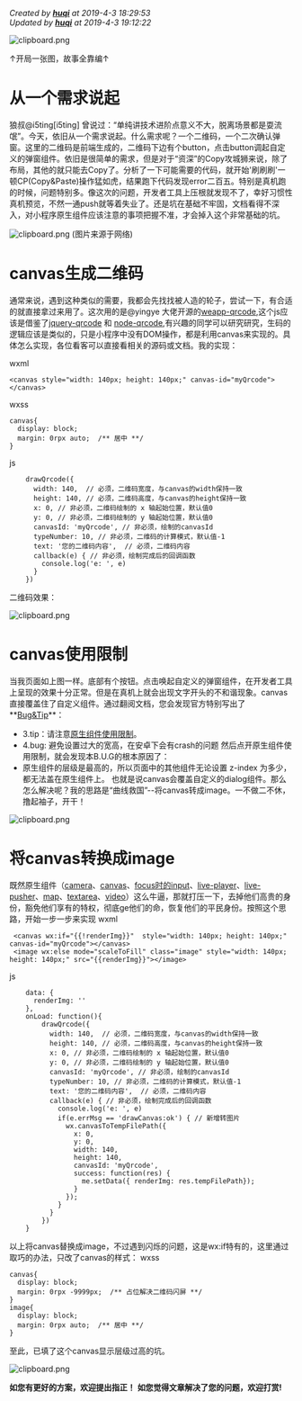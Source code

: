 *Created by **[huqi](https://github.com/hu-qi)** at 2019-4-3 18:29:53*    
*Updated by **[huqi](https://github.com/hu-qi)** at 2019-4-3 19:12:22*

![clipboard.png](https://segmentfault.com/img/bVbqRBl?w=1080&h=1920)

↑开局一张图，故事全靠编↑

# 从一个需求说起
狼叔@i5ting[i5ting] 曾说过：“单纯讲技术进阶点意义不大，脱离场景都是耍流氓”。今天，依旧从一个需求说起。什么需求呢？一个二维码，一个二次确认弹窗。这里的二维码是前端生成的，二维码下边有个button，点击button调起自定义的弹窗组件。依旧是很简单的需求，但是对于“资深”的Copy攻城狮来说，除了布局，其他的就只能去Copy了。分析了一下可能需要的代码，就开始'刷刷刷'一顿CP(Copy&Paste)操作猛如虎，结果跑下代码发现error二百五。特别是真机跑的时候，问题特别多。像这次的问题，开发者工具上压根就发现不了，幸好习惯性真机预览，不然一通push就等着失业了。还是坑在基础不牢固，文档看得不深入，对小程序原生组件应该注意的事项把握不准，才会掉入这个非常基础的坑。

![clipboard.png](https://segmentfault.com/img/bVbqRyB?w=378&h=133)
(图片来源于网络)

# canvas生成二维码
通常来说，遇到这种类似的需要，我都会先找找被人造的轮子，尝试一下，有合适的就直接拿过来用了。这次用的是@yingye 大佬开源的[weapp-qrcode](https://github.com/yingye/weapp-qrcode),这个js应该是借鉴了[jquery-qrcode](https://github.com/jeromeetienne/jquery-qrcode) 和 [node-qrcode](https://github.com/soldair/node-qrcode),有兴趣的同学可以研究研究，生码的逻辑应该是类似的，只是小程序中没有DOM操作，都是利用canvas来实现的。具体怎么实现，各位看客可以直接看相关的源码或文档。我的实现：

wxml

```
<canvas style="width: 140px; height: 140px;" canvas-id="myQrcode"></canvas>
```
wxss

```
canvas{
  display: block;
  margin: 0rpx auto;  /** 居中 **/
}
```
js

``` 
    drawQrcode({
      width: 140,  // 必须，二维码宽度，与canvas的width保持一致
      height: 140, // 必须，二维码高度，与canvas的height保持一致
      x: 0, // 非必须，二维码绘制的 x 轴起始位置，默认值0
      y: 0, // 非必须，二维码绘制的 y 轴起始位置，默认值0
      canvasId: 'myQrcode', // 非必须，绘制的canvasId
      typeNumber: 10, // 非必须，二维码的计算模式，默认值-1
      text: '您的二维码内容',  // 必须，二维码内容
      callback(e) { // 非必须，绘制完成后的回调函数
        console.log('e: ', e)
      }
    })
```
二维码效果：

![clipboard.png](https://segmentfault.com/img/bVbqRDP?w=420&h=719)

# canvas使用限制
当我页面如上图一样。底部有个按钮。点击唤起自定义的弹窗组件，在开发者工具上呈现的效果十分正常。但是在真机上就会出现文字开头的不和谐现象。canvas直接覆盖住了自定义组件。通过翻阅文档，您会发现官方特别写出了**[Bug&Tip](https://developers.weixin.qq.com/miniprogram/dev/component/canvas.html)**：
- 3.tip：请注意[原生组件使用限制](https://developers.weixin.qq.com/miniprogram/dev/component/native-component.html)。
- 4.bug: 避免设置过大的宽高，在安卓下会有crash的问题
然后点开原生组件使用限制，就会发现本B.U.G的根本原因了：
- 原生组件的层级是最高的，所以页面中的其他组件无论设置 z-index 为多少，都无法盖在原生组件上。
也就是说canvas会覆盖自定义的dialog组件。那么怎么解决呢？我的思路是“曲线救国”--将canvas转成image。一不做二不休，撸起袖子，开干！

![clipboard.png](https://segmentfault.com/img/bVbqREM?w=594&h=894)

# 将canvas转换成image
既然原生组件（[camera](https://developers.weixin.qq.com/miniprogram/dev/component/camera.html)、[canvas](https://developers.weixin.qq.com/miniprogram/dev/component/canvas.html)、[focus时的input](https://developers.weixin.qq.com/miniprogram/dev/component/input.html)、[live-player](https://developers.weixin.qq.com/miniprogram/dev/component/live-player.html)、[live-pusher](https://developers.weixin.qq.com/miniprogram/dev/component/live-pusher.html)、[map](https://developers.weixin.qq.com/miniprogram/dev/component/map.html)、[textarea](https://developers.weixin.qq.com/miniprogram/dev/component/textarea.html)、[video](https://developers.weixin.qq.com/miniprogram/dev/component/video.html)）这么牛逼，那就打压一下，去掉他们高贵的身份，豁免他们享有的特权，彻底ge他们的命，恢复他们的平民身份。按照这个思路，开始一步一步来实现
wxml
```
 <canvas wx:if="{{!renderImg}}"  style="width: 140px; height: 140px;" canvas-id="myQrcode"></canvas>
 <image wx:else mode="scaleToFill" class="image" style="width: 140px; height: 140px;" src="{{renderImg}}"></image>
```
js

```
    data: {
      renderImg: ''
    },
    onLoad: function(){
        drawQrcode({
          width: 140,  // 必须，二维码宽度，与canvas的width保持一致
          height: 140, // 必须，二维码高度，与canvas的height保持一致
          x: 0, // 非必须，二维码绘制的 x 轴起始位置，默认值0
          y: 0, // 非必须，二维码绘制的 y 轴起始位置，默认值0
          canvasId: 'myQrcode', // 非必须，绘制的canvasId
          typeNumber: 10, // 非必须，二维码的计算模式，默认值-1
          text: '您的二维码内容',  // 必须，二维码内容
          callback(e) { // 非必须，绘制完成后的回调函数
            console.log('e: ', e)
            if(e.errMsg == 'drawCanvas:ok') { // 新增转图片
              wx.canvasToTempFilePath({
                x: 0,
                y: 0,
                width: 140,
                height: 140,
                canvasId: 'myQrcode',
                success: function(res) {
                  me.setData({ renderImg: res.tempFilePath});
                }
              });   
            }
          }
        })
    }
```
以上将canvas替换成image，不过遇到闪烁的问题，这是wx:if特有的，这里通过取巧的办法，只改了canvas的样式：
wxss

```
canvas{
  display: block;
  margin: 0rpx -9999px;  /** 占位解决二维码闪屏 **/
}
image{
  display: block;
  margin: 0rpx auto;  /** 居中 **/
}
```
至此，已填了这个canvas显示层级过高的坑。

![clipboard.png](https://segmentfault.com/img/bVbqRIR?w=1080&h=1920)

**如您有更好的方案，欢迎提出指正！**
**如您觉得文章解决了您的问题，欢迎打赏!**